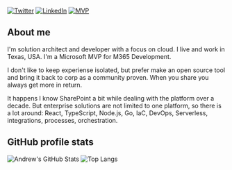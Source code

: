[![Twitter](https://img.shields.io/badge/Twitter-0077B5?style=for-the-badge&logo=twitter&logoColor=white)](https://twitter.com/koltyakov)
[![LinkedIn](https://img.shields.io/badge/LinkedIn-0077B5?style=for-the-badge&logo=linkedin&logoColor=white)](https://www.linkedin.com/in/koltyakov)
[![MVP](https://img.shields.io/badge/MVP-M365_Dev-0077B5?&style=for-the-badge&logo=microsoft&logoColor=white)](https://mvp.microsoft.com/en-us/PublicProfile/5002779)

## About me

I'm solution architect and developer with a focus on cloud. I live and work in Texas, USA. I'm a Microsoft MVP for M365 Development.

I don't like to keep experiense isolated, but prefer make an open source tool and bring it back to corp as a community proven. When you share you always get more in return.

It happens I know SharePoint a bit while dealing with the platform over a decade. But enterprise solutions are not limited to one platform, so there is a lot around: React, TypeScript, Node.js, Go, IaC, DevOps, Serverless, integrations, processes, orchestration.

## GitHub profile stats

![Andrew's GitHub Stats](https://github-readme-stats.vercel.app/api?username=koltyakov&count_private=true&show_icons=true&theme=transparent&hide_border=true&custom_title=Profile%20Stats&text_bold=false) ![Top Langs](https://github-readme-stats.vercel.app/api/top-langs/?username=koltyakov&hide_progress=false&layout=compact&hide=javascript,handlebars,css,html,scss&langs_count=8&theme=transparent&hide_border=true)

